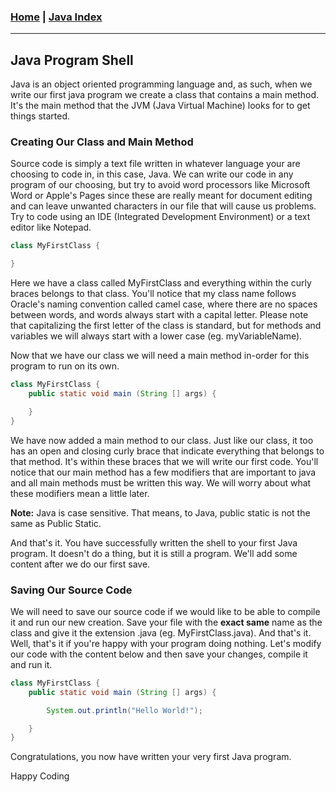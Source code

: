 <!---
layout: page
title: "Program Shell"
permalink: https://Carreiroa.github.io/ProgramShell/
--->

### [Home](/index) | [Java Index](./JavaIndex)

---

## Java Program Shell

Java is an object oriented programming language and, as such, when we write our first java program we create a class that contains a main method. It's the main method that the JVM (Java Virtual Machine) looks for to get things started.

### Creating Our Class and Main Method

Source code is simply a text file written in whatever language your are choosing to code in, in this case, Java. We can write our code in any program of our choosing, but try to avoid word processors like Microsoft Word or Apple's Pages since these are really meant for document editing and can leave unwanted characters in our file that will cause us problems. Try to code using an IDE (Integrated Development Environment) or a text editor like Notepad.

```java
class MyFirstClass {

}
```

Here we have a class called MyFirstClass and everything within the curly braces belongs to that class. You'll notice that my class name follows Oracle's naming convention called camel case, where there are no spaces between words, and words always start with a capital letter. Please note that capitalizing the first letter of the class is standard, but for methods and variables we will always start with a lower case (eg. myVariableName).

Now that we have our class we will need a main method in-order for this program to run on its own.

```java
class MyFirstClass {
	public static void main (String [] args) {

	}
}
```

We have now added a main method to our class. Just like our class, it too has an open and closing curly brace that indicate everything that belongs to that method. It's within these braces that we will write our first code.
You'll notice that our main method has a few modifiers that are important to java and all main methods must be written this way. We will worry about what these modifiers mean a little later.

**Note:** Java is case sensitive. That means, to Java, public static is not the same as Public Static.

And that's it. You have successfully written the shell to your first Java program. It doesn't do a thing, but it is still a program. We'll add some content after we do our first save.

### Saving Our Source Code

We will need to save our source code if we would like to be able to compile it and run our new creation. Save your file with the **exact same** name as the class and give it the extension .java (eg. MyFirstClass.java). And that's it. Well, that's it if you're happy with your program doing nothing. Let's modify our code with the content below and then save your changes, compile it and run it.

```java
class MyFirstClass {
	public static void main (String [] args) {

		System.out.println("Hello World!");

	}
}
```

Congratulations, you now have written your very first Java program.

Happy Coding
